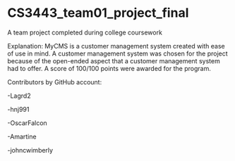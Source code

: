 CS3443_team01_project_final
===========================

A team project completed during college coursework

Explanation:
MyCMS is a customer management system created with ease of use in mind.
A customer management system was chosen for the project because of the open-ended aspect that a customer management system had to offer. 
A score of 100/100 points were awarded for the program. 

Contributors by GitHub account:

-Lagrd2

-hnj991

-OscarFalcon

-Amartine

-johncwimberly
